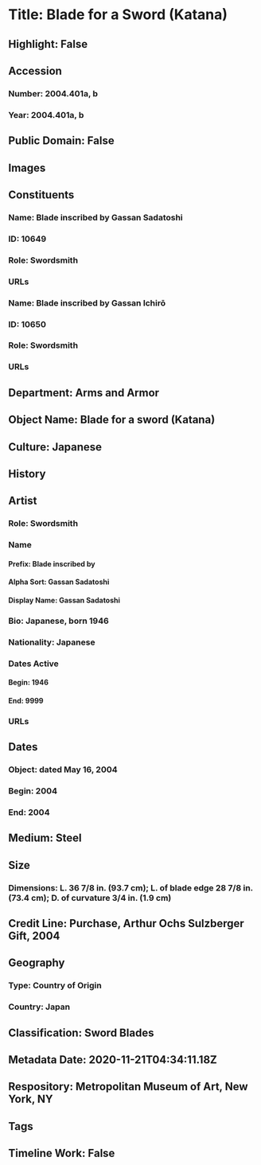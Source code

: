 # Title: Blade for a Sword (Katana)
## Highlight: False
## Accession
### Number: 2004.401a, b
### Year: 2004.401a, b
## Public Domain: False
## Images
## Constituents
### Name: Blade inscribed by Gassan Sadatoshi
### ID: 10649
### Role: Swordsmith
### URLs
### Name: Blade inscribed by Gassan Ichirō
### ID: 10650
### Role: Swordsmith
### URLs
## Department: Arms and Armor
## Object Name: Blade for a sword (Katana)
## Culture: Japanese
## History
## Artist
### Role: Swordsmith
### Name
#### Prefix: Blade inscribed by
#### Alpha Sort: Gassan Sadatoshi
#### Display Name: Gassan Sadatoshi
### Bio: Japanese, born 1946
### Nationality: Japanese
### Dates Active
#### Begin: 1946
#### End: 9999
### URLs
## Dates
### Object: dated May 16, 2004
### Begin: 2004
### End: 2004
## Medium: Steel
## Size
### Dimensions: L. 36 7/8 in. (93.7 cm); L. of blade edge 28 7/8 in. (73.4 cm); D. of curvature 3/4 in. (1.9 cm)
## Credit Line: Purchase, Arthur Ochs Sulzberger Gift, 2004
## Geography
### Type: Country of Origin
### Country: Japan
## Classification: Sword Blades
## Metadata Date: 2020-11-21T04:34:11.18Z
## Respository: Metropolitan Museum of Art, New York, NY
## Tags
## Timeline Work: False